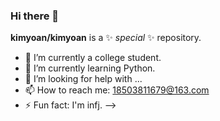### Hi there 👋
**kimyoan/kimyoan** is a ✨ _special_ ✨ repository.
- 🔭 I’m currently a college student. 
- 🌱 I’m currently learning Python. 
- 🤔 I’m looking for help with ...
- 📫 How to reach me: 18503811679@163.com 
- ⚡ Fun fact: I'm infj. 
-->
